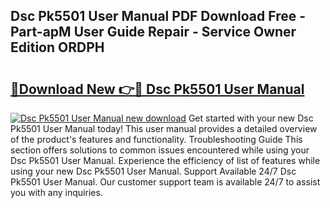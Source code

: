 ## Dsc Pk5501 User Manual PDF Download Free - Part-apM User Guide Repair - Service Owner Edition ORDPH

# <h2><a href="http://bc3416.oget.top/?id=Dsc+Pk5501+User+Manual">🔗Download New 👉🔴 Dsc Pk5501 User Manual</a></h2>

[![Dsc Pk5501 User Manual new download](https://i.imgur.com/5g1atiW.png)](http://bc3416.oget.top/?id=Dsc+Pk5501+User+Manual)
Get started with your new Dsc Pk5501 User Manual today! This user manual provides a detailed overview of the product's features and functionality. Troubleshooting Guide This section offers solutions to common issues encountered while using your Dsc Pk5501 User Manual. Experience the efficiency of list of features while using your new Dsc Pk5501 User Manual. Support Available 24/7 Dsc Pk5501 User Manual. Our customer support team is available 24/7 to assist you with any inquiries.
